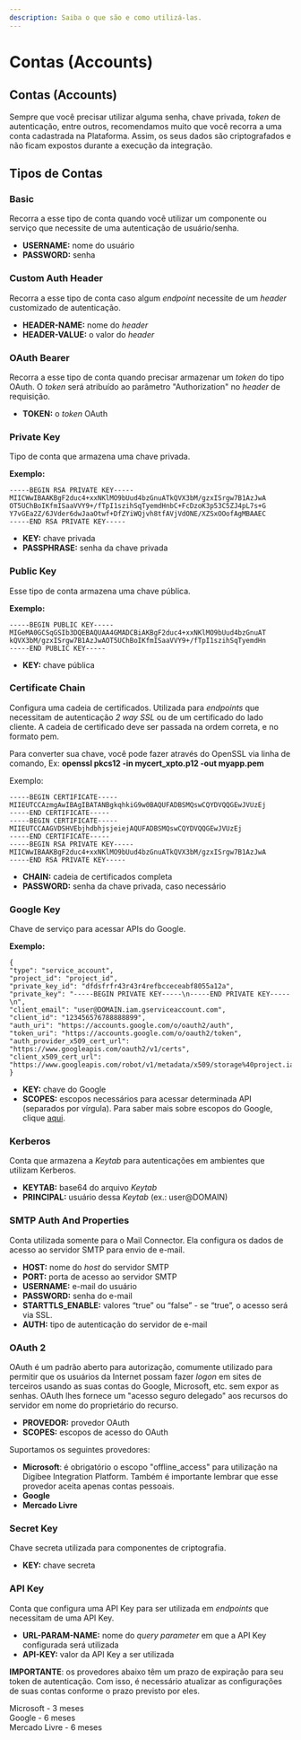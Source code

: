 ```yaml
---
description: Saiba o que são e como utilizá-las.
---
```


# Contas (Accounts)

## Contas (Accounts) <a href="#contas-accounts" id="contas-accounts"></a>

Sempre que você precisar utilizar alguma senha, chave privada, _token_ de autenticação, entre outros, recomendamos muito que você recorra a uma conta cadastrada na Plataforma. Assim, os seus dados são criptografados e não ficam expostos durante a execução da integração.

## Tipos de Contas <a href="#tipos-de-contas" id="tipos-de-contas"></a>

### **Basic** <a href="#basic" id="basic"></a>

Recorra a esse tipo de conta quando você utilizar um componente ou serviço que necessite de uma autenticação de usuário/senha.

* **USERNAME:** nome do usuário
* **PASSWORD:** senha

### Custom Auth Header <a href="#custom-auth-header" id="custom-auth-header"></a>

Recorra a esse tipo de conta caso algum _endpoint_ necessite de um _header_ customizado de autenticação.

* **HEADER-NAME:** nome do _header_
* **HEADER-VALUE:** o valor do _header_

### OAuth Bearer <a href="#oauth-bearer" id="oauth-bearer"></a>

Recorra a esse tipo de conta quando precisar armazenar um _token_ do tipo OAuth. O _token_ será atribuído ao parâmetro "Authorization" no _header_ de requisição.

* **TOKEN:** o _token_ OAuth

### Private Key <a href="#private-key" id="private-key"></a>

Tipo de conta que armazena uma chave privada.

**Exemplo:**

```
-----BEGIN RSA PRIVATE KEY-----
MIICWwIBAAKBgF2duc4+xxNKlMO9bUud4bzGnuATkQVX3bM/gzxISrgw7B1AzJwA
OT5UChBoIKfmISaaVVY9+/fTpI1szihSqTyemdHnbC+FcDzoK3p53C5ZJ4pL7s+G
Y7vGEa2Z/6JVder6dwJaaOtwf+DfZYiWQjvh8tfAVjVdONE/XZSxOOofAgMBAAEC
-----END RSA PRIVATE KEY-----
```

* **KEY:** chave privada
* **PASSPHRASE:** senha da chave privada

### Public Key <a href="#public-key" id="public-key"></a>

Esse tipo de conta armazena uma chave pública.

**Exemplo:**

```
-----BEGIN PUBLIC KEY-----
MIGeMA0GCSqGSIb3DQEBAQUAA4GMADCBiAKBgF2duc4+xxNKlMO9bUud4bzGnuAT
kQVX3bM/gzxISrgw7B1AzJwAOT5UChBoIKfmISaaVVY9+/fTpI1szihSqTyemdHn
-----END PUBLIC KEY-----
```

* **KEY:** chave pública

### Certificate Chain <a href="#certificate-chain" id="certificate-chain"></a>

Configura uma cadeia de certificados. Utilizada para _endpoints_ que necessitam de autenticação _2 way SSL_ ou de um certificado do lado cliente. A cadeia de certificado deve ser passada na ordem correta, e no formato pem.

Para converter sua chave, você pode fazer através do OpenSSL via linha de comando, Ex: **openssl pkcs12 -in mycert\_xpto.p12 -out myapp.pem**

Exemplo:

```
-----BEGIN CERTIFICATE-----
MIIEUTCCAzmgAwIBAgIBATANBgkqhkiG9w0BAQUFADBSMQswCQYDVQQGEwJVUzEj
-----END CERTIFICATE-----
-----BEGIN CERTIFICATE-----
MIIEUTCCAAGVDSHVEbjhdbhjsjeiejAQUFADBSMQswCQYDVQQGEwJVUzEj
-----END CERTIFICATE-----
-----BEGIN RSA PRIVATE KEY-----
MIICWwIBAAKBgF2duc4+xxNKlMO9bUud4bzGnuATkQVX3bM/gzxISrgw7B1AzJwA
-----END RSA PRIVATE KEY-----
```

* **CHAIN:** cadeia de certificados completa
* **PASSWORD:** senha da chave privada, caso necessário

### Google Key <a href="#google-key" id="google-key"></a>

Chave de serviço para acessar APIs do Google.

**Exemplo:**

```
{
"type": "service_account",
"project_id": "project_id",
"private_key_id": "dfdsfrfr43r43r4refbcceceabf8055a12a",
"private_key": "-----BEGIN PRIVATE KEY-----\n-----END PRIVATE KEY-----\n",
"client_email": "user@DOMAIN.iam.gserviceaccount.com",
"client_id": "123456576788888899",
"auth_uri": "https://accounts.google.com/o/oauth2/auth",
"token_uri": "https://accounts.google.com/o/oauth2/token",
"auth_provider_x509_cert_url": "https://www.googleapis.com/oauth2/v1/certs",
"client_x509_cert_url": "https://www.googleapis.com/robot/v1/metadata/x509/storage%40project.iam.gserviceaccount.com"
}
```

* **KEY:** chave do Google
* **SCOPES:** escopos necessários para acessar determinada API (separados por vírgula). Para saber mais sobre escopos do Google, clique [aqui](https://developers.google.com/identity/protocols/oauth2/scopes).

### Kerberos <a href="#kerberos" id="kerberos"></a>

Conta que armazena a _Keytab_ para autenticações em ambientes que utilizam Kerberos.

* **KEYTAB:** base64 do arquivo _Keytab_
* **PRINCIPAL:** usuário dessa _Keytab_ (ex.: user@DOMAIN)

### SMTP Auth And Properties <a href="#smtp-auth-and-properties" id="smtp-auth-and-properties"></a>

Conta utilizada somente para o Mail Connector. Ela configura os dados de acesso ao servidor SMTP para envio de e-mail.

* **HOST:** nome do _host_ do servidor SMTP
* **PORT:** porta de acesso ao servidor SMTP
* **USERNAME:** e-mail do usuário
* **PASSWORD:** senha do e-mail
* **STARTTLS\_ENABLE:** valores “true” ou “false” - se “true”, o acesso será via SSL.
* **AUTH:** tipo de autenticação do servidor de e-mail

### OAuth 2 <a href="#oauth-2" id="oauth-2"></a>

OAuth é um padrão aberto para autorização, comumente utilizado para permitir que os usuários da Internet possam fazer _logon_ em sites de terceiros usando as suas contas do Google, Microsoft, etc. sem expor as senhas. OAuth lhes fornece um "acesso seguro delegado" aos recursos do servidor em nome do proprietário do recurso.

* **PROVEDOR:** provedor OAuth
* **SCOPES:** escopos de acesso do OAuth

Suportamos os seguintes provedores:

* **Microsoft**: é obrigatório o escopo "offline\_access" para utilização na Digibee Integration Platform. Também é importante lembrar que esse provedor aceita apenas contas pessoais.
* **Google**
* **Mercado Livre**

### Secret Key <a href="#secret-key" id="secret-key"></a>

Chave secreta utilizada para componentes de criptografia.

* **KEY:** chave secreta

### API Key <a href="#api-key" id="api-key"></a>

Conta que configura uma API Key para ser utilizada em _endpoints_ que necessitam de uma API Key.

* **URL-PARAM-NAME:** nome do _query parameter_ em que a API Key configurada será utilizada
* **API-KEY:** valor da API Key a ser utilizada

**IMPORTANTE**: os provedores abaixo têm um prazo de expiração para seu token de autenticação. Com isso, é necessário atualizar as configurações de suas contas conforme o prazo previsto por eles.

Microsoft - 3 meses\
Google - 6 meses\
Mercado Livre - 6 meses
